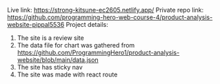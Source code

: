Live link: https://strong-kitsune-ec2605.netlify.app/
Private repo link: https://github.com/programming-hero-web-course-4/product-analysis-website-pippal5536
Project details:
1) The site is a review site
2) The data file for chart was gathered from https://github.com/ProgrammingHero1/product-analysis-website/blob/main/data.json
3) The site has sticky nav
4) The site was made with react route

